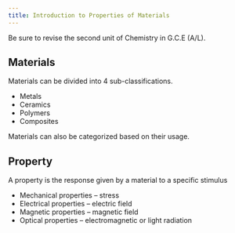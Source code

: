 ```yaml
---
title: Introduction to Properties of Materials
---
```


Be sure to revise the second unit of Chemistry in G.C.E (A/L).

## Materials

Materials can be divided into 4 sub-classifications.

- Metals
- Ceramics
- Polymers
- Composites

Materials can also be categorized based on their usage.

## Property

A property is the response given by a material to a specific stimulus

- Mechanical properties – stress
- Electrical properties – electric field
- Magnetic properties – magnetic field
- Optical properties – electromagnetic or light radiation
